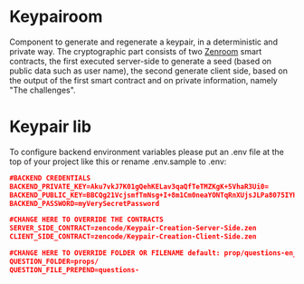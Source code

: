 # Keypairoom

Component to generate and regenerate a keypair, in a deterministic and private way.
The cryptographic part consists of two [Zenroom](zenroom.org) smart contracts, the first executed server-side to generate a seed (based on public data such as user name), the second generate client side, based on the output of the first smart contract and on private information, namely "The challenges". 
  
# Keypair lib

To configure backend environment variables please put an .env file at the top of your project like this or rename .env.sample to .env: 

```json
#BACKEND CREDENTIALS
BACKEND_PRIVATE_KEY=Aku7vkJ7K01gQehKELav3qaQfTeTMZKgK+5VhaR3Ui0=
BACKEND_PUBLIC_KEY=BBCQg21VcjsmfTmNsg+I+8m1Cm0neaYONTqRnXUjsJLPa8075IYH+a9w2wRO7rFM1cKmv19Igd7ntDZcUvLq3xI=
BACKEND_PASSWORD=myVerySecretPassword

#CHANGE HERE TO OVERRIDE THE CONTRACTS
SERVER_SIDE_CONTRACT=zencode/Keypair-Creation-Server-Side.zen
CLIENT_SIDE_CONTRACT=zencode/Keypair-Creation-Client-Side.zen

#CHANGE HERE TO OVERRIDE FOLDER OR FILENAME default: prop/questions-en_GB.json
QUESTION_FOLDER=props/
QUESTION_FILE_PREPEND=questions-
``` 
 
 